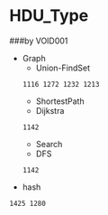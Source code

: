 HDU_Type
====
###by VOID001
- Graph
  - Union-FindSet
  ```
  1116 1272 1232 1213
  ```
  - ShortestPath
   - Dijkstra
    ```
    1142
    ```
  - Search
   - DFS  
    ```
    1142
    ```
- hash
 ```
 1425 1280
 ```
